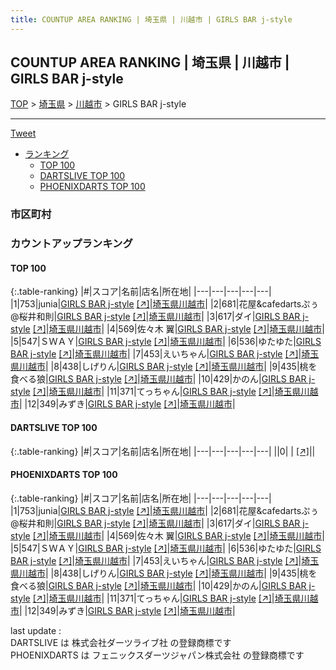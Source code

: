 ```yaml
---
title: COUNTUP AREA RANKING | 埼玉県 | 川越市 | GIRLS BAR j-style
---
```

## COUNTUP AREA RANKING | 埼玉県 | 川越市 | GIRLS BAR j-style

[TOP](/darts/rank/) > [埼玉県](/darts/rank/埼玉県/) > [川越市](/darts/rank/埼玉県/川越市/) > GIRLS BAR j-style

___

<a href="https://twitter.com/share?ref_src=twsrc%5Etfw" data-text="COUNTUP AREA RANKING | 埼玉県川越市GIRLS BAR j-style" class="twitter-share-button" data-hashtags="DARTSLIVE,PHOENIXDARTS,darts,ダーツ" data-show-count="false">Tweet</a>

* [ランキング](#カウントアップランキング)
    * [TOP 100](#top-100)
    * [DARTSLIVE TOP 100](#dartslive-top-100)
    * [PHOENIXDARTS TOP 100](#phoenixdarts-top-100)

### 市区町村

<ul>

</ul>

### カウントアップランキング

#### TOP 100



{:.table-ranking}
|#|スコア|名前|店名|所在地|
|---|---|---|---|---|
|1|753|<span class="rank-name-pd">junia</span>|<a href="/darts/rank/shops/88299.html">GIRLS BAR j-style</a> <a href="https://vs.phoenixdarts.com/jp/shop/shopDetailInfo/s_88299?s_seq=88299">[↗]</a>|<a href="/darts/rank/埼玉県/川越市">埼玉県川越市</a>|
|2|681|<span class="rank-name-pd">花屋&amp;cafedartsぷぅ@桜井和則</span>|<a href="/darts/rank/shops/88299.html">GIRLS BAR j-style</a> <a href="https://vs.phoenixdarts.com/jp/shop/shopDetailInfo/s_88299?s_seq=88299">[↗]</a>|<a href="/darts/rank/埼玉県/川越市">埼玉県川越市</a>|
|3|617|<span class="rank-name-pd">ダイ</span>|<a href="/darts/rank/shops/88299.html">GIRLS BAR j-style</a> <a href="https://vs.phoenixdarts.com/jp/shop/shopDetailInfo/s_88299?s_seq=88299">[↗]</a>|<a href="/darts/rank/埼玉県/川越市">埼玉県川越市</a>|
|4|569|<span class="rank-name-pd"><span class="pro-icon-pd"></span>佐々木 翼</span>|<a href="/darts/rank/shops/88299.html">GIRLS BAR j-style</a> <a href="https://vs.phoenixdarts.com/jp/shop/shopDetailInfo/s_88299?s_seq=88299">[↗]</a>|<a href="/darts/rank/埼玉県/川越市">埼玉県川越市</a>|
|5|547|<span class="rank-name-pd">ＳＷＡＹ</span>|<a href="/darts/rank/shops/88299.html">GIRLS BAR j-style</a> <a href="https://vs.phoenixdarts.com/jp/shop/shopDetailInfo/s_88299?s_seq=88299">[↗]</a>|<a href="/darts/rank/埼玉県/川越市">埼玉県川越市</a>|
|6|536|<span class="rank-name-pd">ゆたゆた</span>|<a href="/darts/rank/shops/88299.html">GIRLS BAR j-style</a> <a href="https://vs.phoenixdarts.com/jp/shop/shopDetailInfo/s_88299?s_seq=88299">[↗]</a>|<a href="/darts/rank/埼玉県/川越市">埼玉県川越市</a>|
|7|453|<span class="rank-name-pd">えいちゃん</span>|<a href="/darts/rank/shops/88299.html">GIRLS BAR j-style</a> <a href="https://vs.phoenixdarts.com/jp/shop/shopDetailInfo/s_88299?s_seq=88299">[↗]</a>|<a href="/darts/rank/埼玉県/川越市">埼玉県川越市</a>|
|8|438|<span class="rank-name-pd">しげりん</span>|<a href="/darts/rank/shops/88299.html">GIRLS BAR j-style</a> <a href="https://vs.phoenixdarts.com/jp/shop/shopDetailInfo/s_88299?s_seq=88299">[↗]</a>|<a href="/darts/rank/埼玉県/川越市">埼玉県川越市</a>|
|9|435|<span class="rank-name-pd">桃を食べる狼</span>|<a href="/darts/rank/shops/88299.html">GIRLS BAR j-style</a> <a href="https://vs.phoenixdarts.com/jp/shop/shopDetailInfo/s_88299?s_seq=88299">[↗]</a>|<a href="/darts/rank/埼玉県/川越市">埼玉県川越市</a>|
|10|429|<span class="rank-name-pd">かのん</span>|<a href="/darts/rank/shops/88299.html">GIRLS BAR j-style</a> <a href="https://vs.phoenixdarts.com/jp/shop/shopDetailInfo/s_88299?s_seq=88299">[↗]</a>|<a href="/darts/rank/埼玉県/川越市">埼玉県川越市</a>|
|11|371|<span class="rank-name-pd">てっちゃん</span>|<a href="/darts/rank/shops/88299.html">GIRLS BAR j-style</a> <a href="https://vs.phoenixdarts.com/jp/shop/shopDetailInfo/s_88299?s_seq=88299">[↗]</a>|<a href="/darts/rank/埼玉県/川越市">埼玉県川越市</a>|
|12|349|<span class="rank-name-pd">みずき</span>|<a href="/darts/rank/shops/88299.html">GIRLS BAR j-style</a> <a href="https://vs.phoenixdarts.com/jp/shop/shopDetailInfo/s_88299?s_seq=88299">[↗]</a>|<a href="/darts/rank/埼玉県/川越市">埼玉県川越市</a>|


#### DARTSLIVE TOP 100



{:.table-ranking}
|#|スコア|名前|店名|所在地|
|---|---|---|---|---|
||0|<span class="rank-name-dl"> </span>|<a href="/darts/rank/shops/.html"></a> <a href="">[↗]</a>|<a href="/darts/rank//"></a>|


#### PHOENIXDARTS TOP 100



{:.table-ranking}
|#|スコア|名前|店名|所在地|
|---|---|---|---|---|
|1|753|<span class="rank-name-pd">junia</span>|<a href="/darts/rank/shops/88299.html">GIRLS BAR j-style</a> <a href="https://vs.phoenixdarts.com/jp/shop/shopDetailInfo/s_88299?s_seq=88299">[↗]</a>|<a href="/darts/rank/埼玉県/川越市">埼玉県川越市</a>|
|2|681|<span class="rank-name-pd">花屋&amp;cafedartsぷぅ@桜井和則</span>|<a href="/darts/rank/shops/88299.html">GIRLS BAR j-style</a> <a href="https://vs.phoenixdarts.com/jp/shop/shopDetailInfo/s_88299?s_seq=88299">[↗]</a>|<a href="/darts/rank/埼玉県/川越市">埼玉県川越市</a>|
|3|617|<span class="rank-name-pd">ダイ</span>|<a href="/darts/rank/shops/88299.html">GIRLS BAR j-style</a> <a href="https://vs.phoenixdarts.com/jp/shop/shopDetailInfo/s_88299?s_seq=88299">[↗]</a>|<a href="/darts/rank/埼玉県/川越市">埼玉県川越市</a>|
|4|569|<span class="rank-name-pd"><span class="pro-icon-pd"></span>佐々木 翼</span>|<a href="/darts/rank/shops/88299.html">GIRLS BAR j-style</a> <a href="https://vs.phoenixdarts.com/jp/shop/shopDetailInfo/s_88299?s_seq=88299">[↗]</a>|<a href="/darts/rank/埼玉県/川越市">埼玉県川越市</a>|
|5|547|<span class="rank-name-pd">ＳＷＡＹ</span>|<a href="/darts/rank/shops/88299.html">GIRLS BAR j-style</a> <a href="https://vs.phoenixdarts.com/jp/shop/shopDetailInfo/s_88299?s_seq=88299">[↗]</a>|<a href="/darts/rank/埼玉県/川越市">埼玉県川越市</a>|
|6|536|<span class="rank-name-pd">ゆたゆた</span>|<a href="/darts/rank/shops/88299.html">GIRLS BAR j-style</a> <a href="https://vs.phoenixdarts.com/jp/shop/shopDetailInfo/s_88299?s_seq=88299">[↗]</a>|<a href="/darts/rank/埼玉県/川越市">埼玉県川越市</a>|
|7|453|<span class="rank-name-pd">えいちゃん</span>|<a href="/darts/rank/shops/88299.html">GIRLS BAR j-style</a> <a href="https://vs.phoenixdarts.com/jp/shop/shopDetailInfo/s_88299?s_seq=88299">[↗]</a>|<a href="/darts/rank/埼玉県/川越市">埼玉県川越市</a>|
|8|438|<span class="rank-name-pd">しげりん</span>|<a href="/darts/rank/shops/88299.html">GIRLS BAR j-style</a> <a href="https://vs.phoenixdarts.com/jp/shop/shopDetailInfo/s_88299?s_seq=88299">[↗]</a>|<a href="/darts/rank/埼玉県/川越市">埼玉県川越市</a>|
|9|435|<span class="rank-name-pd">桃を食べる狼</span>|<a href="/darts/rank/shops/88299.html">GIRLS BAR j-style</a> <a href="https://vs.phoenixdarts.com/jp/shop/shopDetailInfo/s_88299?s_seq=88299">[↗]</a>|<a href="/darts/rank/埼玉県/川越市">埼玉県川越市</a>|
|10|429|<span class="rank-name-pd">かのん</span>|<a href="/darts/rank/shops/88299.html">GIRLS BAR j-style</a> <a href="https://vs.phoenixdarts.com/jp/shop/shopDetailInfo/s_88299?s_seq=88299">[↗]</a>|<a href="/darts/rank/埼玉県/川越市">埼玉県川越市</a>|
|11|371|<span class="rank-name-pd">てっちゃん</span>|<a href="/darts/rank/shops/88299.html">GIRLS BAR j-style</a> <a href="https://vs.phoenixdarts.com/jp/shop/shopDetailInfo/s_88299?s_seq=88299">[↗]</a>|<a href="/darts/rank/埼玉県/川越市">埼玉県川越市</a>|
|12|349|<span class="rank-name-pd">みずき</span>|<a href="/darts/rank/shops/88299.html">GIRLS BAR j-style</a> <a href="https://vs.phoenixdarts.com/jp/shop/shopDetailInfo/s_88299?s_seq=88299">[↗]</a>|<a href="/darts/rank/埼玉県/川越市">埼玉県川越市</a>|


<div class="footer border-top border-gray-light mt-5 pt-3 text-right text-gray">
    last update : <span style="font-weight: italic" id="foot_last_modified"></span><br />
    DARTSLIVE は 株式会社ダーツライブ社 の登録商標です<br />
    PHOENIXDARTS は フェニックスダーツジャパン株式会社 の登録商標です<br />
</div>

<script src="https://cdnjs.cloudflare.com/ajax/libs/jquery.tablesorter/2.31.3/js/jquery.tablesorter.min.js" integrity="sha512-qzgd5cYSZcosqpzpn7zF2ZId8f/8CHmFKZ8j7mU4OUXTNRd5g+ZHBPsgKEwoqxCtdQvExE5LprwwPAgoicguNg==" crossorigin="anonymous" referrerpolicy="no-referrer"></script>
<link rel="stylesheet" href="https://cdnjs.cloudflare.com/ajax/libs/jquery.tablesorter/2.31.3/css/theme.default.min.css" integrity="sha512-wghhOJkjQX0Lh3NSWvNKeZ0ZpNn+SPVXX1Qyc9OCaogADktxrBiBdKGDoqVUOyhStvMBmJQ8ZdMHiR3wuEq8+w==" crossorigin="anonymous" referrerpolicy="no-referrer" />
<script>
$(function() {
    $(".table-ranking").tablesorter({sortList:[[0, 0]]});
    $("#foot_last_modified").text(formatDate(new Date(document.lastModified), 'yyyy-MM-dd HH:mm:ss'));
});
</script>

<script async src="https://platform.twitter.com/widgets.js" charset="utf-8"></script>